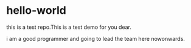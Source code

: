 # hello-world
this is a test repo.This is a test demo for you dear.

i am a good programmer and going to lead the team here nowonwards.

